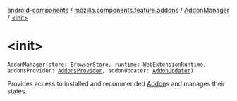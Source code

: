 [android-components](../../index.md) / [mozilla.components.feature.addons](../index.md) / [AddonManager](index.md) / [&lt;init&gt;](./-init-.md)

# &lt;init&gt;

`AddonManager(store: `[`BrowserStore`](../../mozilla.components.browser.state.store/-browser-store/index.md)`, runtime: `[`WebExtensionRuntime`](../../mozilla.components.concept.engine.webextension/-web-extension-runtime/index.md)`, addonsProvider: `[`AddonsProvider`](../-addons-provider/index.md)`, addonUpdater: `[`AddonUpdater`](../../mozilla.components.feature.addons.update/-addon-updater/index.md)`)`

Provides access to installed and recommended [Addon](../-addon/index.md)s and manages their states.

